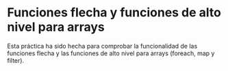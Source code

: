 # Funciones flecha y funciones de alto nivel para arrays

Esta práctica ha sido hecha para comprobar la funcionalidad de las funciones flecha y las funciones de alto nivel para arrays (foreach, map y filter).